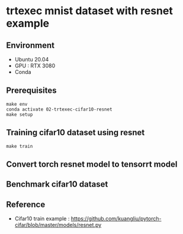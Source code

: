 # trtexec mnist dataset with resnet example

## Environment
- Ubuntu 20.04
- GPU : RTX 3080 
- Conda

## Prerequisites
```
make env
conda activate 02-trtexec-cifar10-resnet
make setup
```

## Training cifar10 dataset using resnet 
```
make train
```

## Convert torch resnet model to tensorrt model


## Benchmark cifar10 dataset 


## Reference
- Cifar10 train example : https://github.com/kuangliu/pytorch-cifar/blob/master/models/resnet.py